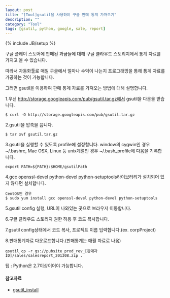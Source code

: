 ```yaml
---
layout: post
title: "[Tool]gsutil을 사용하여 구글 판매 통계 가져오기"
description: ""
category: "Tool"
tags: [gsutil, python, google, sale, report]
---
```

{% include JB/setup %}

구글 플레이 스토어에 판매된 과금들에 대해 구글 클라우드 스토리지에서 통계 자료를 가지고 올 수 있습니다.

따라서 자동화툴로 매일 구글에서 얼마나 수익이 나는지 프로그래밍을 통해 통계 자료를 가공하는 것이 가능합니다.

그러면 gsutil을 이용하여 판매 통계 자료를 가져오는 방법에 대해 설명합니다.

1.우선 http://storage.googleapis.com/pub/gsutil.tar.gz에서 gsutil을 다운을 받습니다.
	
	$ curl -O http://storage.googleapis.com/pub/gsutil.tar.gz

2.gsutil을 압축을 풉니다.

	$ tar xvf gsutil.tar.gz 

3.gsutil을 실행할 수 있도록 profile에 설정합니다. window의 cygwin인 경우 ~/.bashrc, Mac OSX, Linux 등 unix계열인 경우 ~/.bash_profile에 다음을 기록합니다.

	export PATH=${PATH}:$HOME/gsutilPath

4.gcc openssl-devel python-devel python-setuptools라이브러리가 설치되어 있지 않다면 설치합니다.
	
	CentOS인 경우
	$ sudo yum install gcc openssl-devel python-devel python-setuptools

5.gsutil config 실행, URL이 나와있는 곳으로 브라우저 이동합니다.

6.구글 클라우드 스토리지 권한 허용 후 코드 복사합니다.

7.gsutil config상태에서 코드 복사, 프로젝트 이름 입력합니다.(ex. corpProject)

8.판매통계자료 다운로드합니다.(판매통계는 매월 자료로 나옴)
	
	gsutil cp -r gs://pubsite_prod_rev_[판매자ID]/sales/salesreport_201308.zip .

<div class="alert-info">팁 : Python은 2.7이상이어야 가능합니다.</div>

#### 참고자료

- [gsutil_install](https://developers.google.com/storage/docs/gsutil_install)

